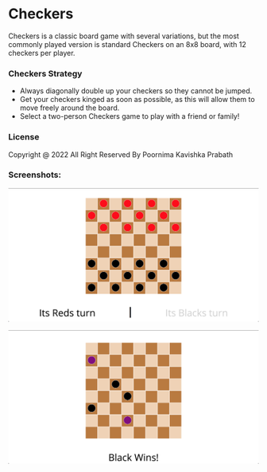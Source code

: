 # Checkers
Checkers is a classic board game with several variations, but the most commonly played version is standard Checkers on an 8x8 board, with 12 checkers per player.

### Checkers Strategy

  * Always diagonally double up your checkers so they cannot be jumped.
  * Get your checkers kinged as soon as possible, as this will allow them to move freely around the board.
  * Select a two-person Checkers game to play with a friend or family!
  
### License
Copyright @ 2022 All Right Reserved By Poornima Kavishka Prabath

### Screenshots:

![checkers game](assets/images/checkersgame.png "Checkers")

![win](assets/images/checkerswin.png "Checkers win")
